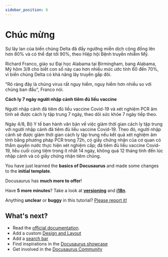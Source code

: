 ```yaml
---
sidebar_position: 6
---
```


# Chúc mừng

Sự lây lan của biến chủng Delta đã đẩy ngưỡng miễn dịch cộng đồng lên hơn 80% và có thể đạt tới 90%, theo Hiệp hội Bệnh truyền nhiễm Mỹ.

Richard Franco, giáo sư Đại học Alabama tại Birmingham, bang Alabama, Mỹ hôm 3/8 cho biết con số này cao hơn nhiều mức ước tính 60 đến 70%, vì biến chủng Delta có khả năng lây truyền gấp đôi.

"Rõ ràng đây là chủng virus rất nguy hiểm, nguy hiểm hơn nhiều so với chủng ban đầu", Franco nói.


**Cách ly 7 ngày người nhập cảnh tiêm đủ liều vaccine**

Người nhập cảnh đã tiêm đủ liều vaccine Covid-19 và xét nghiệm PCR âm tính sẽ được cách ly tập trung 7 ngày, theo dõi sức khỏe 7 ngày tiếp theo.

Ngày 4/8, Bộ Y tế ban hành văn bản về việc giảm thời gian cách ly tập trung với người nhập cảnh đã tiêm đủ liều vaccine Covid-19. Theo đó, người nhập cảnh sẽ được giảm thời gian cách ly tập trung nếu kết quả xét nghiệm âm tính bằng phương pháp PCR trong 72h, có giấy chứng nhận của cơ quan có thẩm quyền nước thực hiện xét nghiệm cấp; đã tiêm đủ liều vaccine Covid-19, liều cuối cùng tiêm trong ít nhất 14 ngày, không quá 12 tháng tính đến lúc nhập cảnh và có giấy chứng nhận tiêm chủng.


You have just learned the **basics of Docusaurus** and made some changes to the **initial template**.

Docusaurus has **much more to offer**!

Have **5 more minutes**? Take a look at **[versioning](../tutorial-extras/manage-docs-versions.md)** and **[i18n](../tutorial-extras/translate-your-site.md)**.

Anything **unclear** or **buggy** in this tutorial? [Please report it!](https://github.com/facebook/docusaurus/discussions/4610)

## What's next?

- Read the [official documentation](https://docusaurus.io/).
- Add a custom [Design and Layout](https://docusaurus.io/docs/styling-layout)
- Add a [search bar](https://docusaurus.io/docs/search)
- Find inspirations in the [Docusaurus showcase](https://docusaurus.io/showcase)
- Get involved in the [Docusaurus Community](https://docusaurus.io/community/support)
